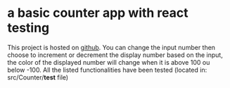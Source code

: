 # a basic counter app with react testing

This project is hosted on [github](https://yuuumiao.github.io/counter-app/).
You can change the input number then choose to increment or decrement the display number based on the input, the color of the displayed number will change when it is above 100 ou below -100. All the listed functionalities have been tested (located in: src/Counter/**test** file)
